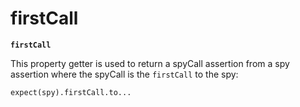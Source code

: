 # firstCall

**`firstCall`**

This property getter is used to return a spyCall assertion from a spy assertion
where the spyCall is the `firstCall` to the spy:

    expect(spy).firstCall.to...
